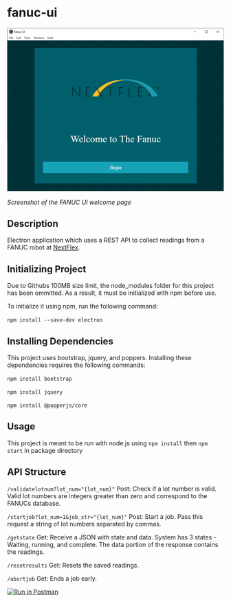 # fanuc-ui

![fanuc ui](./img/fanuc_ui.png)

_Screenshot of the FANUC UI welcome page_

## Description

Electron application which uses a REST API to collect readings from a FANUC robot at [NextFlex](https://www.nextflex.us/).

## Initializing Project

Due to Githubs 100MB size limit, the node_modules folder for this project has been ommitted.
As a result, it must be initialized with npm before use.

To initialize it using npm, run the following command:

`npm install --save-dev electron`

## Installing Dependencies

This project uses bootstrap, jquery, and poppers. Installing these dependencies requires the following commands:

`npm install bootstrap`

`npm install jquery`

`npm install @popperjs/core`

## Usage

This project is meant to be run with node.js using `npm install` then `npm start` in package directory

## API Structure

`/validatelotnum?lot_num="{lot_num}"` 
Post: Check if a lot number is valid. Valid lot numbers are integers greater than zero and correspond to the FANUCs database.

`/startjob?lot_num=1&job_str="{lot_num}"` 
Post: Start a job. Pass this request a string of lot numbers separated by commas.

`/getstate` 
Get: Receive a JSON with state and data. System has 3 states - Waiting, running, and complete. The data portion of the response contains the readings.

`/resetresults` 
Get: Resets the saved readings.

`/abortjob` 
Get: Ends a job early.

[![Run in Postman](https://run.pstmn.io/button.svg)](https://app.getpostman.com/run-collection/a532935c49c0154e6b0b)
